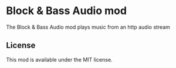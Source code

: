# Block & Bass Audio mod

The Block & Bass Audio mod plays music from an http audio stream

## License

This mod is available under the MIT license.

